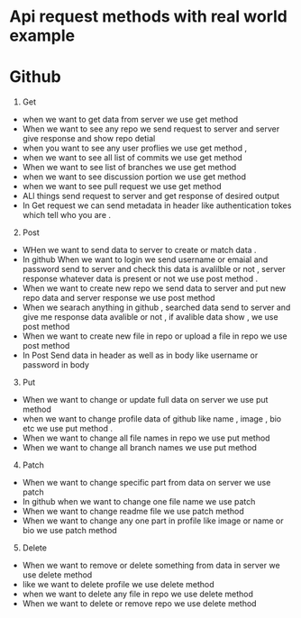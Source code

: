 # Api request methods with real world example 
# Github
1. Get 
* when we want to get data from server we use get method 
* When we want to see any repo we send request to server and server give response and show repo detial 
* when  you want to see any user proflies we use get method , 
* when we want to see all list of commits we use get method 
* When we want to see list of branches  we use get method
* when we want to see discussion portion we use get method
* when we want to see pull request we use get method
* ALl things send request to server and get response of desired output
* In Get request we can send metadata in header like authentication tokes which tell who you are .


2. Post 
* WHen we want to send data to server to create or match data .
* In github When we want to login we send username or emaial and password send to server and check this data is avalilble or not , server response whatever data is present or not we use post method .
* When we want to create new repo we send data to server and put new repo data and server response we use post method
* When we searach anything in github , searched data send to server and give me response data avalible or not , if avalible data show , we use post method
* When we want to create new file in repo or upload a file in repo we use post method
* In Post Send data in header as well as in body like username or password in body 

3. Put 
* When we want to change  or update full data on server we use put method
* when we want to change profile data of github like name , image , bio etc we use put method . 
* When we want to change all file names in repo we use put method
* When we want to change all branch names we use put method

4. Patch
* When we want to change specific part from data on server we use patch 
* In github when we want to change one file name we use patch 
* When we want to change readme file we use patch method
* When we want to change any one part in profile like image or name or bio we use patch method
5. Delete
* When we want to remove or delete something from data in server we use delete method
* like we want to delete profile we use delete method
* when we want to delete any file in repo we use delete method
* When we want to delete or remove repo  we use delete method

